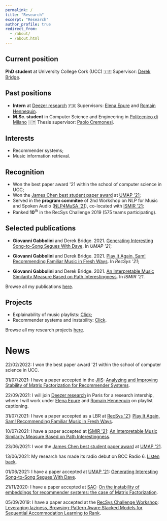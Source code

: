 ```yaml
---
permalink: /
title: "Research"
excerpt: "Research"
author_profile: true
redirect_from:
  - /about/
  - /about.html
---
```


## Current position
**PhD student** at University College Cork (UCC) 🇮🇪 Supervisor: [Derek Bridge](http://www.cs.ucc.ie/~dgb/).

## Past positions
- **Intern** at [Deezer research](https://research.deezer.com) 🇫🇷 Supervisors: [Elena Epure](https://scholar.google.nl/citations?hl=en&user=a9cchKAAAAAJ&view_op=list_works&sortby=pubdate) and [Romain Hennequin](http://romain-hennequin.fr).
- **M.Sc. student** in Computer Science and Engineering in [Politecnico di Milano](https://www.polimi.it) 🇮🇹 Thesis supervisor: [Paolo Cremonesi](https://paolocremonesi.faculty.polimi.it).

## Interests
- Recommender systems;
- Music information retrieval.

## Recognition
- Won the best paper award '21 within the school of computer science in UCC;
- Won the [James Chen best student paper award](https://www.um.org/index.php/awards/james-chen-best-student-paper-awards) at [UMAP '21](https://www.um.org/umap2021/);
- Served in the **program commitee** of 2nd Workshop on NLP for Music and Spoken Audio ([NLP4MuSA '21](https://sites.google.com/view/nlp4musa-2021)), co-located with [ISMIR '21](https://ismir2021.ismir.net);
- Ranked **10**$^{th}$ in the RecSys Challenge 2019 (575 teams participating).

## Selected publications
- **Giovanni Gabbolini** and Derek Bridge. 2021. [Generating Interesting Song-to-Song Segues With Dave](https://doi.org/10.1145/3450613.3456819). In *UMAP '21*;

- **Giovanni Gabbolini** and Derek Bridge. 2021. [Play It Again, Sam! Recommending Familiar Music in Fresh Ways](https://doi.org/10.1145/3460231.3478866). In *RecSys '21*;

- **Giovanni Gabbolini** and Derek Bridge. 2021. [An Interpretable Music Similarity Measure Based on Path Interestingness](https://archives.ismir.net/ismir2021/paper/000026.pdf). In <i>ISMIR ’21</i>.

Browse all my publications [here](https://scholar.google.com/citations?user=w3lc7mYAAAAJ&hl=it&oi=ao).

## Projects
- Explainability of music playlists: [Click](/research#narratives);
- Recommender systems and instability: [Click](/research#instability).

Browse all my research projects [here](/research#past).

# News

22/02/2022: I won the best paper award '21 within the school of computer science in UCC.

31/07/2021: I have a paper accepted in the [JIIS](https://www.springer.com/journal/10844): [Analyzing and Improving Stability of Matrix Factorization for Recommender Systems](https://link.springer.com/article/10.1007/s10844-021-00686-1).

22/09/2021: I will join [Deezer research](https://research.deezer.com) in Paris for a research intership, where I will work under [Elena Epure](https://scholar.google.nl/citations?hl=en&user=a9cchKAAAAAJ&view_op=list_works&sortby=pubdate) and [Romain Hennequin](http://romain-hennequin.fr) on playlist captioning.

31/07/2021: I have a paper accepted as a LBR at [RecSys '21](https://recsys.acm.org/recsys21/): [Play It Again, Sam! Recommending Familiar Music in Fresh Ways](https://doi.org/10.1145/3460231.3478866).

10/07/2021: I have a paper accepted at [ISMIR '21](https://ismir2021.ismir.net): [An Interpretable Music Similarity Measure Based on Path Interestingness](https://archives.ismir.net/ismir2021/paper/000026.pdf).

23/06/2021: I won the [James Chen best student paper award](https://www.um.org/index.php/awards/james-chen-best-student-paper-awards) at [UMAP '21](https://www.um.org/umap2021/).

13/06/2021: My research has made its radio debut on BCC Radio 6. [Listen back](files/live.mp3).

01/06/2021: I have a paper accepted at [UMAP '21](https://www.um.org/umap2021/): [Generating Interesting Song-to-Song Segues With Dave](https://dl.acm.org/doi/pdf/10.1145/3450613.3456819).

21/11/2020: I have a paper accepted at [SAC](https://recsystrack.wordpress.com/category/2021/): [On the instability of embeddings for recommender systems: the case of Matrix Factorization](https://dl.acm.org/doi/pdf/10.1145/3412841.3442011).

05/09/2019: I have a paper accepted at the [RecSys Challenge Workshop](https://recsys.acm.org/recsys19/challenge/): [Leveraging laziness, Browsing-Pattern Aware Stacked Models for Sequential Accommodation Learning to Rank](https://dl.acm.org/doi/pdf/10.1145/3359555.3359563).
